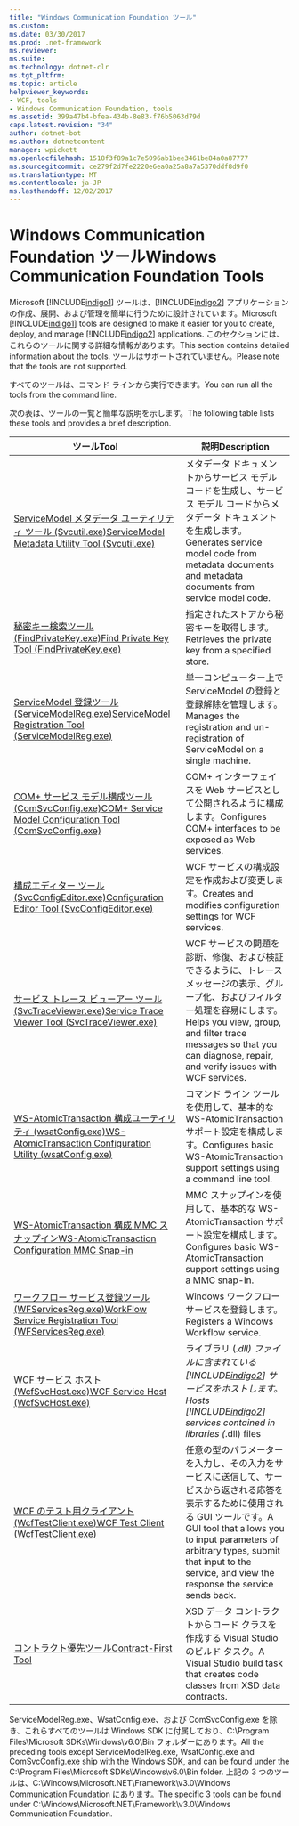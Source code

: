 ```yaml
---
title: "Windows Communication Foundation ツール"
ms.custom: 
ms.date: 03/30/2017
ms.prod: .net-framework
ms.reviewer: 
ms.suite: 
ms.technology: dotnet-clr
ms.tgt_pltfrm: 
ms.topic: article
helpviewer_keywords:
- WCF, tools
- Windows Communication Foundation, tools
ms.assetid: 399a47b4-bfea-434b-8e83-f76b5063d79d
caps.latest.revision: "34"
author: dotnet-bot
ms.author: dotnetcontent
manager: wpickett
ms.openlocfilehash: 1518f3f89a1c7e5096ab1bee3461be84a0a87777
ms.sourcegitcommit: ce279f2d7fe2220e6ea0a25a8a7a5370ddf8d9f0
ms.translationtype: MT
ms.contentlocale: ja-JP
ms.lasthandoff: 12/02/2017
---
```

# <a name="windows-communication-foundation-tools"></a><span data-ttu-id="956f1-102">Windows Communication Foundation ツール</span><span class="sxs-lookup"><span data-stu-id="956f1-102">Windows Communication Foundation Tools</span></span>
<span data-ttu-id="956f1-103">Microsoft [!INCLUDE[indigo1](../../../includes/indigo1-md.md)] ツールは、[!INCLUDE[indigo2](../../../includes/indigo2-md.md)] アプリケーションの作成、展開、および管理を簡単に行うために設計されています。</span><span class="sxs-lookup"><span data-stu-id="956f1-103">Microsoft [!INCLUDE[indigo1](../../../includes/indigo1-md.md)] tools are designed to make it easier for you to create, deploy, and manage [!INCLUDE[indigo2](../../../includes/indigo2-md.md)] applications.</span></span> <span data-ttu-id="956f1-104">このセクションには、これらのツールに関する詳細な情報があります。</span><span class="sxs-lookup"><span data-stu-id="956f1-104">This section contains detailed information about the tools.</span></span> <span data-ttu-id="956f1-105">ツールはサポートされていません。</span><span class="sxs-lookup"><span data-stu-id="956f1-105">Please note that the tools are not supported.</span></span>  
  
 <span data-ttu-id="956f1-106">すべてのツールは、コマンド ラインから実行できます。</span><span class="sxs-lookup"><span data-stu-id="956f1-106">You can run all the tools from the command line.</span></span>  
  
 <span data-ttu-id="956f1-107">次の表は、ツールの一覧と簡単な説明を示します。</span><span class="sxs-lookup"><span data-stu-id="956f1-107">The following table lists these tools and provides a brief description.</span></span>  
  
|<span data-ttu-id="956f1-108">ツール</span><span class="sxs-lookup"><span data-stu-id="956f1-108">Tool</span></span>|<span data-ttu-id="956f1-109">説明</span><span class="sxs-lookup"><span data-stu-id="956f1-109">Description</span></span>|  
|----------|-----------------|  
|[<span data-ttu-id="956f1-110">ServiceModel メタデータ ユーティリティ ツール (Svcutil.exe)</span><span class="sxs-lookup"><span data-stu-id="956f1-110">ServiceModel Metadata Utility Tool (Svcutil.exe)</span></span>](../../../docs/framework/wcf/servicemodel-metadata-utility-tool-svcutil-exe.md)|<span data-ttu-id="956f1-111">メタデータ ドキュメントからサービス モデル コードを生成し、サービス モデル コードからメタデータ ドキュメントを生成します。</span><span class="sxs-lookup"><span data-stu-id="956f1-111">Generates service model code from metadata documents and metadata documents from service model code.</span></span>|  
|[<span data-ttu-id="956f1-112">秘密キー検索ツール (FindPrivateKey.exe)</span><span class="sxs-lookup"><span data-stu-id="956f1-112">Find Private Key Tool (FindPrivateKey.exe)</span></span>](../../../docs/framework/wcf/find-private-key-tool-findprivatekey-exe.md)|<span data-ttu-id="956f1-113">指定されたストアから秘密キーを取得します。</span><span class="sxs-lookup"><span data-stu-id="956f1-113">Retrieves the private key from a specified store.</span></span>|  
|[<span data-ttu-id="956f1-114">ServiceModel 登録ツール (ServiceModelReg.exe)</span><span class="sxs-lookup"><span data-stu-id="956f1-114">ServiceModel Registration Tool (ServiceModelReg.exe)</span></span>](../../../docs/framework/wcf/servicemodelreg-exe.md)|<span data-ttu-id="956f1-115">単一コンピューター上で ServiceModel の登録と登録解除を管理します。</span><span class="sxs-lookup"><span data-stu-id="956f1-115">Manages the registration and un-registration of ServiceModel on a single machine.</span></span>|  
|[<span data-ttu-id="956f1-116">COM+ サービス モデル構成ツール (ComSvcConfig.exe)</span><span class="sxs-lookup"><span data-stu-id="956f1-116">COM+ Service Model Configuration Tool (ComSvcConfig.exe)</span></span>](../../../docs/framework/wcf/com-service-model-configuration-tool-comsvcconfig-exe.md)|<span data-ttu-id="956f1-117">COM+ インターフェイスを Web サービスとして公開されるように構成します。</span><span class="sxs-lookup"><span data-stu-id="956f1-117">Configures COM+ interfaces to be exposed as Web services.</span></span>|  
|[<span data-ttu-id="956f1-118">構成エディター ツール (SvcConfigEditor.exe)</span><span class="sxs-lookup"><span data-stu-id="956f1-118">Configuration Editor Tool (SvcConfigEditor.exe)</span></span>](../../../docs/framework/wcf/configuration-editor-tool-svcconfigeditor-exe.md)|<span data-ttu-id="956f1-119">WCF サービスの構成設定を作成および変更します。</span><span class="sxs-lookup"><span data-stu-id="956f1-119">Creates and modifies configuration settings for WCF services.</span></span>|  
|[<span data-ttu-id="956f1-120">サービス トレース ビューアー ツール (SvcTraceViewer.exe)</span><span class="sxs-lookup"><span data-stu-id="956f1-120">Service Trace Viewer Tool (SvcTraceViewer.exe)</span></span>](../../../docs/framework/wcf/service-trace-viewer-tool-svctraceviewer-exe.md)|<span data-ttu-id="956f1-121">WCF サービスの問題を診断、修復、および検証できるように、トレース メッセージの表示、グループ化、およびフィルター処理を容易にします。</span><span class="sxs-lookup"><span data-stu-id="956f1-121">Helps you view, group, and filter trace messages so that you can diagnose, repair, and verify issues with WCF services.</span></span>|  
|[<span data-ttu-id="956f1-122">WS-AtomicTransaction 構成ユーティリティ (wsatConfig.exe)</span><span class="sxs-lookup"><span data-stu-id="956f1-122">WS-AtomicTransaction Configuration Utility (wsatConfig.exe)</span></span>](../../../docs/framework/wcf/ws-atomictransaction-configuration-utility-wsatconfig-exe.md)|<span data-ttu-id="956f1-123">コマンド ライン ツールを使用して、基本的な WS-AtomicTransaction サポート設定を構成します。</span><span class="sxs-lookup"><span data-stu-id="956f1-123">Configures basic WS-AtomicTransaction support settings using a command line tool.</span></span>|  
|[<span data-ttu-id="956f1-124">WS-AtomicTransaction 構成 MMC スナップイン</span><span class="sxs-lookup"><span data-stu-id="956f1-124">WS-AtomicTransaction Configuration MMC Snap-in</span></span>](../../../docs/framework/wcf/ws-atomictransaction-configuration-mmc-snap-in.md)|<span data-ttu-id="956f1-125">MMC スナップインを使用して、基本的な WS-AtomicTransaction サポート設定を構成します。</span><span class="sxs-lookup"><span data-stu-id="956f1-125">Configures basic WS-AtomicTransaction support settings using a MMC snap-in.</span></span>|  
|[<span data-ttu-id="956f1-126">ワークフロー サービス登録ツール (WFServicesReg.exe)</span><span class="sxs-lookup"><span data-stu-id="956f1-126">WorkFlow Service Registration Tool (WFServicesReg.exe)</span></span>](../../../docs/framework/wcf/workflow-service-registration-tool-wfservicesreg-exe.md)|<span data-ttu-id="956f1-127">Windows ワークフロー サービスを登録します。</span><span class="sxs-lookup"><span data-stu-id="956f1-127">Registers a Windows Workflow service.</span></span>|  
|[<span data-ttu-id="956f1-128">WCF サービス ホスト (WcfSvcHost.exe)</span><span class="sxs-lookup"><span data-stu-id="956f1-128">WCF Service Host (WcfSvcHost.exe)</span></span>](../../../docs/framework/wcf/wcf-service-host-wcfsvchost-exe.md)|<span data-ttu-id="956f1-129">ライブラリ (*.dll) ファイルに含まれている [!INCLUDE[indigo2](../../../includes/indigo2-md.md)] サービスをホストします。</span><span class="sxs-lookup"><span data-stu-id="956f1-129">Hosts [!INCLUDE[indigo2](../../../includes/indigo2-md.md)] services contained in libraries (*.dll) files</span></span>|  
|[<span data-ttu-id="956f1-130">WCF のテスト用クライアント (WcfTestClient.exe)</span><span class="sxs-lookup"><span data-stu-id="956f1-130">WCF Test Client (WcfTestClient.exe)</span></span>](../../../docs/framework/wcf/wcf-test-client-wcftestclient-exe.md)|<span data-ttu-id="956f1-131">任意の型のパラメーターを入力し、その入力をサービスに送信して、サービスから返される応答を表示するために使用される GUI ツールです。</span><span class="sxs-lookup"><span data-stu-id="956f1-131">A GUI tool that allows you to input parameters of arbitrary types, submit that input to the service, and view the response the service sends back.</span></span>|  
|[<span data-ttu-id="956f1-132">コントラクト優先ツール</span><span class="sxs-lookup"><span data-stu-id="956f1-132">Contract-First Tool</span></span>](../../../docs/framework/wcf/contract-first-tool.md)|<span data-ttu-id="956f1-133">XSD データ コントラクトからコード クラスを作成する Visual Studio のビルド タスク。</span><span class="sxs-lookup"><span data-stu-id="956f1-133">A Visual Studio build task that creates code classes from XSD data contracts.</span></span>|  
  
 <span data-ttu-id="956f1-134">ServiceModelReg.exe、WsatConfig.exe、および ComSvcConfig.exe を除き、これらすべてのツールは Windows SDK に付属しており、C:\Program Files\Microsoft SDKs\Windows\v6.0\Bin フォルダーにあります。</span><span class="sxs-lookup"><span data-stu-id="956f1-134">All the preceding tools except ServiceModelReg.exe, WsatConfig.exe and ComSvcConfig.exe ship with the Windows SDK, and can be found under the C:\Program Files\Microsoft SDKs\Windows\v6.0\Bin folder.</span></span>  <span data-ttu-id="956f1-135">上記の 3 つのツールは、C:\Windows\Microsoft.NET\Framework\v3.0\Windows Communication Foundation にあります。</span><span class="sxs-lookup"><span data-stu-id="956f1-135">The specific 3 tools can be found under C:\Windows\Microsoft.NET\Framework\v3.0\Windows Communication Foundation.</span></span>
